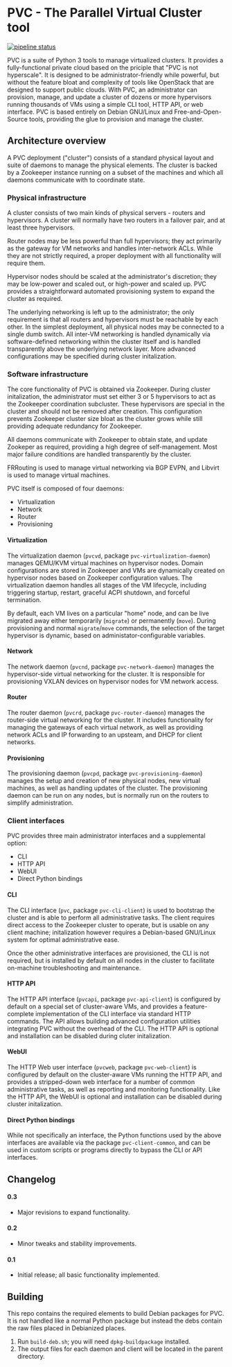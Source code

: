 # PVC - The Parallel Virtual Cluster tool

[![pipeline status](https://git.bonifacelabs.ca/bonifacelabs/pvc/badges/master/pipeline.svg)](https://git.bonifacelabs.ca/bonifacelabs/pvc/commits/master)

PVC is a suite of Python 3 tools to manage virtualized clusters. It provides a fully-functional private cloud based on the priciple that "PVC is not hyperscale". It is designed to be administrator-friendly while powerful, but without the feature bloat and complexity of tools like OpenStack that are designed to support public clouds. With PVC, an administrator can provision, manage, and update a cluster of dozens or more hypervisors running thousands of VMs using a simple CLI tool, HTTP API, or web interface. PVC is based entirely on Debian GNU/Linux and Free-and-Open-Source tools, providing the glue to provision and manage the cluster.

## Architecture overview

A PVC deployment ("cluster") consists of a standard physical layout and suite of daemons to manage the physical elements. The cluster is backed by a Zookeeper instance running on a subset of the machines and which all daemons communicate with to coordinate state.

### Physical infrastructure

A cluster consists of two main kinds of physical servers - routers and hypervisors. A cluster will normally have two routers in a failover pair, and at least three hypervisors.

Router nodes may be less powerful than full hypervisors; they act primarily as the gateway for VM networks and handles inter-network ACLs. While they are not strictly required, a proper deployment with all functionality will require them.

Hypervisor nodes should be scaled at the administrator's discretion; they may be low-power and scaled out, or high-power and scaled up. PVC provides a straightforward automated provisioning system to expand the cluster as required.

The underlying networking is left up to the administrator; the only requirement is that all routers and hypervisors must be reachable by each other. In the simplest deployment, all physical nodes may be connected to a single dumb switch. All inter-VM networking is handled dynamically via software-defined networking within the cluster itself and is handled transparently above the underlying network layer. More advanced configurations may be specified during cluster initalization.

### Software infrastructure

The core functionality of PVC is obtained via Zookeeper. During cluster initalization, the administrator must set either 3 or 5 hypervisors to act as the Zookeeper coordination subcluster. These hypervisors are special in the cluster and should not be removed after creation. This configuration prevents Zookeeper cluster size bloat as the cluster grows while still providing adequate redundancy for Zookeeper.

All daemons communicate with Zookeeper to obtain state, and update Zookeper as required, providing a high degree of self-management. Most major failure conditions are handled transparently by the cluster.

FRRouting is used to manage virtual networking via BGP EVPN, and Libvirt is used to manage virtual machines.

PVC itself is composed of four daemons:

* Virtualization
* Network
* Router
* Provisioning

#### Virtualization

The virtualization daemon (`pvcvd`, package `pvc-virtualization-daemon`) manages QEMU/KVM virtual machines on hypervisor nodes. Domain configurations are stored in Zookeeper and VMs are dynamically created on hypervisor nodes based on Zookeeper configuration values. The virtualization daemon handles all stages of the VM lifecycle, including triggering startup, restart, graceful ACPI shutdown, and forceful termination.

By default, each VM lives on a particular "home" node, and can be live migrated away either temporarily (`migrate`) or permanently (`move`). During provisioning and normal `migrate`/`move` commands, the selection of the target hypervisor is dynamic, based on administator-configurable variables.

#### Network

The network daemon (`pvcnd`, package `pvc-network-daemon`) manages the hypervisor-side virtual networking for the cluster. It is responsible for provisioning VXLAN devices on hypervisor nodes for VM network access.

#### Router

The router daemon (`pvcrd`, package `pvc-router-daemon`) manages the router-side virtual networking for the cluster. It includes functionality for managing the gateways of each virtual network, as well as providing network ACLs and IP forwarding to an upsteam, and DHCP for client networks.

#### Provisioning

The provisioning daemon (`pvcpd`, package `pvc-provisioning-daemon`) manages the setup and creation of new physical nodes, new virtual machines, as well as handling updates of the cluster. The provisioning daemon can be run on any nodes, but is normally run on the routers to simplify administration.


### Client interfaces

PVC provides three main administrator interfaces and a supplemental option:

* CLI
* HTTP API
* WebUI
* Direct Python bindings

#### CLI

The CLI interface (`pvc`, package `pvc-cli-client`) is used to bootstrap the cluster and is able to perform all administrative tasks. The client requires direct access to the Zookeeper cluster to operate, but is usable on any client machine; initalization however requires a Debian-based GNU/Linux system for optimal administrative ease.

Once the other administrative interfaces are provisioned, the CLI is not required, but is installed by default on all nodes in the cluster to facilitate on-machine troubleshooting and maintenance.

#### HTTP API

The HTTP API interface (`pvcapi`, package `pvc-api-client`) is configured by default on a special set of cluster-aware VMs, and provides a feature-complete implementation of the CLI interface via standard HTTP commands. The API allows building advanced configuration utilities integrating PVC without the overhead of the CLI. The HTTP API is optional and installation can be disabled during cluter initalization.

#### WebUI

The HTTP Web user interface (`pvcweb`, package `pvc-web-client`) is configured by default on the cluster-aware VMs running the HTTP API, and provides a stripped-down web interface for a number of common administrative tasks, as well as reporting and monitoring functionality. Like the HTTP API, the WebUI is optional and installation can be disabled during cluster initalization.

#### Direct Python bindings

While not specifically an interface, the Python functions used by the above interfaces are available via the package `pvc-client-common`, and can be used in custom scripts or programs directly to bypass the CLI or API interfaces.

## Changelog

#### 0.3

* Major revisions to expand functionality.

#### 0.2

* Minor tweaks and stability improvements.

#### 0.1

* Initial release; all basic functionality implemented.

## Building

This repo contains the required elements to build Debian packages for PVC. It is not handled like a normal Python package but instead the debs contain the raw files placed in Debianized places.

1. Run `build-deb.sh`; you will need `dpkg-buildpackage` installed.
2. The output files for each daemon and client will be located in the parent directory.
